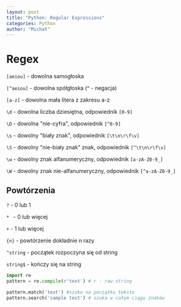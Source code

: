 ```yaml
---
layout: post
title: "Python: Regular Expressions"
categories: Python
author: "Michał"
---
```




# Regex

`[aeiou]` - dowolna samogłoska

`[^aeiou]` - dowolna spółgłoska (^ - negacja)

`[a-z]` - dowolna mała litera z zakresu a-z

`\d` - dowolna liczba dziesiętna, odpowiednik `[0-9]`

`\D` - dowolna "nie-cyfra", odpowiednik `[^0-9]`

`\s` - dowolny "biały znak", odpowiednik `[\t\n\r\f\v]`

`\S` - dowolny "nie-biały znak" znak, odpowiednik `[^\t\n\r\f\v]`

`\w` - dowolny znak alfanumeryczny, odpowiednik `[a-zA-Z0-9_]`

`\W` -  dowolny znak nie-alfanumeryczny, odpowiednik `[^a-zA-Z0-9_]`

## Powtórzenia

`?` - 0 lub 1 

`* ` - 0 lub więcej

`+` - 1 lub więcej

`{n}` - powtórzenie dokładnie n razy

`^string` - początek rozpoczyna się od string

`string$` - kończy się na string



```python
import re
pattern = re.compile(r'text') # r - raw string

pattern.match('text') #szuka na początku tekstu
pattern.search('sample text') # szuka w całym ciągu znaków
```

